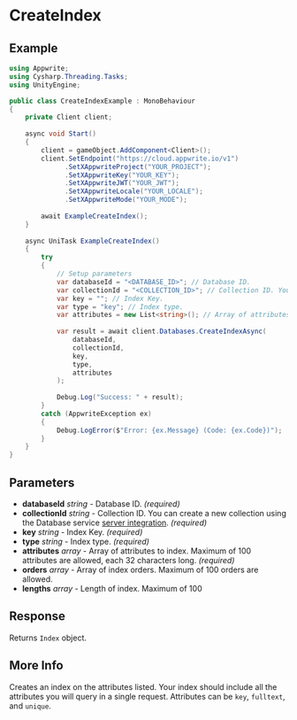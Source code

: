 # CreateIndex

## Example

```csharp
using Appwrite;
using Cysharp.Threading.Tasks;
using UnityEngine;

public class CreateIndexExample : MonoBehaviour
{
    private Client client;
    
    async void Start()
    {
        client = gameObject.AddComponent<Client>();
        client.SetEndpoint("https://cloud.appwrite.io/v1")
              .SetXAppwriteProject("YOUR_PROJECT");
              .SetXAppwriteKey("YOUR_KEY");
              .SetXAppwriteJWT("YOUR_JWT");
              .SetXAppwriteLocale("YOUR_LOCALE");
              .SetXAppwriteMode("YOUR_MODE");
        
        await ExampleCreateIndex();
    }
    
    async UniTask ExampleCreateIndex()
    {
        try
        {
            // Setup parameters
            var databaseId = "<DATABASE_ID>"; // Database ID.
            var collectionId = "<COLLECTION_ID>"; // Collection ID. You can create a new collection using the Database service [server integration](https://appwrite.io/docs/server/databases#databasesCreateCollection).
            var key = ""; // Index Key.
            var type = "key"; // Index type.
            var attributes = new List<string>(); // Array of attributes to index. Maximum of 100 attributes are allowed, each 32 characters long.
            
            var result = await client.Databases.CreateIndexAsync(
                databaseId,
                collectionId,
                key,
                type,
                attributes
            );
            
            Debug.Log("Success: " + result);
        }
        catch (AppwriteException ex)
        {
            Debug.LogError($"Error: {ex.Message} (Code: {ex.Code})");
        }
    }
}
```

## Parameters

- **databaseId** *string* - Database ID. *(required)*
- **collectionId** *string* - Collection ID. You can create a new collection using the Database service [server integration](https://appwrite.io/docs/server/databases#databasesCreateCollection). *(required)*
- **key** *string* - Index Key. *(required)*
- **type** *string* - Index type. *(required)*
- **attributes** *array* - Array of attributes to index. Maximum of 100 attributes are allowed, each 32 characters long. *(required)*
- **orders** *array* - Array of index orders. Maximum of 100 orders are allowed.
- **lengths** *array* - Length of index. Maximum of 100

## Response

Returns `Index` object.
## More Info

Creates an index on the attributes listed. Your index should include all the attributes you will query in a single request.
Attributes can be `key`, `fulltext`, and `unique`.
